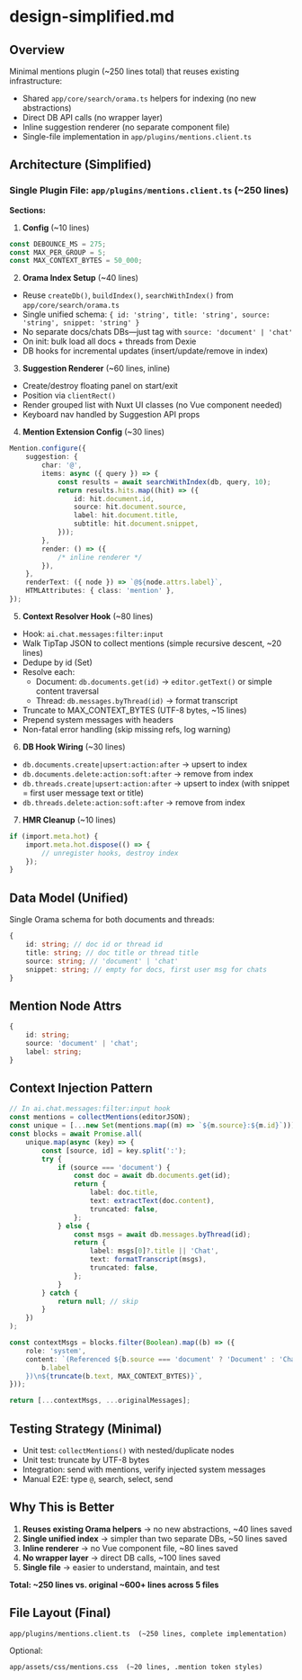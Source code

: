 # design-simplified.md

## Overview

Minimal mentions plugin (~250 lines total) that reuses existing infrastructure:

-   Shared `app/core/search/orama.ts` helpers for indexing (no new abstractions)
-   Direct DB API calls (no wrapper layer)
-   Inline suggestion renderer (no separate component file)
-   Single-file implementation in `app/plugins/mentions.client.ts`

## Architecture (Simplified)

### Single Plugin File: `app/plugins/mentions.client.ts` (~250 lines)

**Sections:**

1. **Config** (~10 lines)

```ts
const DEBOUNCE_MS = 275;
const MAX_PER_GROUP = 5;
const MAX_CONTEXT_BYTES = 50_000;
```

2. **Orama Index Setup** (~40 lines)

-   Reuse `createDb()`, `buildIndex()`, `searchWithIndex()` from `app/core/search/orama.ts`
-   Single unified schema: `{ id: 'string', title: 'string', source: 'string', snippet: 'string' }`
-   No separate docs/chats DBs—just tag with `source: 'document' | 'chat'`
-   On init: bulk load all docs + threads from Dexie
-   DB hooks for incremental updates (insert/update/remove in index)

3. **Suggestion Renderer** (~60 lines, inline)

-   Create/destroy floating panel on start/exit
-   Position via `clientRect()`
-   Render grouped list with Nuxt UI classes (no Vue component needed)
-   Keyboard nav handled by Suggestion API props

4. **Mention Extension Config** (~30 lines)

```ts
Mention.configure({
    suggestion: {
        char: '@',
        items: async ({ query }) => {
            const results = await searchWithIndex(db, query, 10);
            return results.hits.map((hit) => ({
                id: hit.document.id,
                source: hit.document.source,
                label: hit.document.title,
                subtitle: hit.document.snippet,
            }));
        },
        render: () => ({
            /* inline renderer */
        }),
    },
    renderText: ({ node }) => `@${node.attrs.label}`,
    HTMLAttributes: { class: 'mention' },
});
```

5. **Context Resolver Hook** (~80 lines)

-   Hook: `ai.chat.messages:filter:input`
-   Walk TipTap JSON to collect mentions (simple recursive descent, ~20 lines)
-   Dedupe by id (Set)
-   Resolve each:
    -   Document: `db.documents.get(id)` → `editor.getText()` or simple content traversal
    -   Thread: `db.messages.byThread(id)` → format transcript
-   Truncate to MAX_CONTEXT_BYTES (UTF-8 bytes, ~15 lines)
-   Prepend system messages with headers
-   Non-fatal error handling (skip missing refs, log warning)

6. **DB Hook Wiring** (~30 lines)

-   `db.documents.create|upsert:action:after` → upsert to index
-   `db.documents.delete:action:soft:after` → remove from index
-   `db.threads.create|upsert:action:after` → upsert to index (with snippet = first user message text or title)
-   `db.threads.delete:action:soft:after` → remove from index

7. **HMR Cleanup** (~10 lines)

```ts
if (import.meta.hot) {
    import.meta.hot.dispose(() => {
        // unregister hooks, destroy index
    });
}
```

## Data Model (Unified)

Single Orama schema for both documents and threads:

```ts
{
    id: string; // doc id or thread id
    title: string; // doc title or thread title
    source: string; // 'document' | 'chat'
    snippet: string; // empty for docs, first user msg for chats
}
```

## Mention Node Attrs

```ts
{
    id: string;
    source: 'document' | 'chat';
    label: string;
}
```

## Context Injection Pattern

```ts
// In ai.chat.messages:filter:input hook
const mentions = collectMentions(editorJSON);
const unique = [...new Set(mentions.map((m) => `${m.source}:${m.id}`))];
const blocks = await Promise.all(
    unique.map(async (key) => {
        const [source, id] = key.split(':');
        try {
            if (source === 'document') {
                const doc = await db.documents.get(id);
                return {
                    label: doc.title,
                    text: extractText(doc.content),
                    truncated: false,
                };
            } else {
                const msgs = await db.messages.byThread(id);
                return {
                    label: msgs[0]?.title || 'Chat',
                    text: formatTranscript(msgs),
                    truncated: false,
                };
            }
        } catch {
            return null; // skip
        }
    })
);

const contextMsgs = blocks.filter(Boolean).map((b) => ({
    role: 'system',
    content: `(Referenced ${b.source === 'document' ? 'Document' : 'Chat'}: ${
        b.label
    })\n${truncate(b.text, MAX_CONTEXT_BYTES)}`,
}));

return [...contextMsgs, ...originalMessages];
```

## Testing Strategy (Minimal)

-   Unit test: `collectMentions()` with nested/duplicate nodes
-   Unit test: truncate by UTF-8 bytes
-   Integration: send with mentions, verify injected system messages
-   Manual E2E: type `@`, search, select, send

## Why This is Better

1. **Reuses existing Orama helpers** → no new abstractions, ~40 lines saved
2. **Single unified index** → simpler than two separate DBs, ~50 lines saved
3. **Inline renderer** → no Vue component file, ~80 lines saved
4. **No wrapper layer** → direct DB calls, ~100 lines saved
5. **Single file** → easier to understand, maintain, and test

**Total: ~250 lines vs. original ~600+ lines across 5 files**

## File Layout (Final)

```
app/plugins/mentions.client.ts  (~250 lines, complete implementation)
```

Optional:

```
app/assets/css/mentions.css  (~20 lines, .mention token styles)
```
